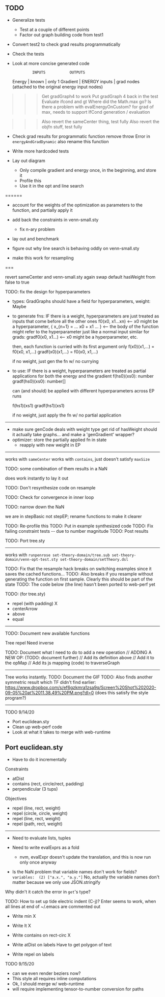## TODO

- Generalize tests
  - Test at a couple of different points
  - Factor out graph building code from test1
- Convert test2 to check grad results programmatically
- Check the tests
- Look at more concise generated code

               INPUTS           OUTPUTS
    Energy   | known          | only 1
    Gradient | ENERGY inputs  | grad nodes (attached to the original energy input nodes)

>>> Get gradGraph4 to work
    Put gradGraph 4 back in the test
    Evaluate ifcond and gt
    Where did the Math.max go?
    Is there a problem with evalEnergyOnCustom?
    for grad of max, needs to support IfCond generation / evaluation

>>> Also revert the sameCenter thing, test fully
>>> Also revert the objfn stuff, test fully

- Check grad results for programmatic function
  remove throw Error in `energyAndGradDynamic`
      also rename this function

- Write more hardcoded tests

- Lay out diagram
  - Only compile gradient and energy once, in the beginning, and store it
  - Profile this
  - Use it in the opt and line search

======

- account for the weights of the optimization as parameters to the function, and partially apply it
- add back the constraints in venn-small.sty
  - fix n-ary problem
- lay out and benchmark

- figure out why line search is behaving oddly on venn-small.sty

- make this work for resampling

===

revert sameCenter and venn-small.sty again
swap default hasWeight from false to true

TODO: fix the design for hyperparameters

- types:
  GradGraphs should have a field for hyperparameters, 
  weight: Maybe<VarAD>

- to generate fns: IF there is a weight,
  hyperparameters are just treated as inputs that come before all the other ones
      f0(x0, x1...xn) <-- x0 might be a hyperparameter, 
        { x_{n+1} = ... x0 + x1 ... } <-- the body of the function might refer to the hyperparameter just like a normal input
      similar for grads:
      gradf0(x0, x1...) <-- x0 might be a hyperparameter, etc.

  then, each function is curried with its first argument only
      f(x0)(x1,...) = f0(x0, x1,...)
      gradf(x0)(x1,...) = f0(x0, x1,...)

  if no weight, just gen the fn w/ no currying

- to use: IF there is a weight,
  hyperparameters are treated as partial applications for both the energy and the gradient
  f(hs0)(xs0): number
  gradf(hs0)(xs0): number[]

  can (and should) be applied with different hyperparameters across EP runs

  f(hs1)(xs1)
  gradf(hs1)(xs1)

  if no weight, just apply the fn w/ no partial application

---

- make sure genCode deals with weight type
  get rid of hasWeight
  should it actually take graphs...
  and make a 'genGradient' wrapper?
- optimizer: store the partially applied fn in state
  - reapply with new weight in EP

---

works with `sameCenter`
works with `contains`, just doesn't satisfy `maxSize`

TODO: some combination of them results in a NaN

does work instantly to lay it out

TODO: Don't resynthesize code on resample

TODO: Check for convergence in inner loop

TODO: narrow down the NaN

we are in stepBasic not stepEP; rename functions to make it clearer

TODO: Re-profile this
TODO: Put in example synthesized code
TODO: Fix failing constraint tests -- due to number magnitude
TODO: Post results

TODO: Port tree.sty

---

works with `runpenrose set-theory-domain/tree.sub set-theory-domain/venn-opt-test.sty set-theory-domain/setTheory.dsl`

TODO: Fix that the resample hack breaks on switching examples since it saves the cached functions...
TODO: Also breaks if you resample without generating the function on first sample. Clearly this should be part of the state
TODO: The code below (the line) hasn't been ported to web-perf yet

TODO: (for tree.sty)
- repel (with padding) X
- centerArrow
- above
- equal

---

TODO: Document new available functions

Tree repel
    Need inverse

TODO: Document what I need to do to add a new operation
// ADDING A NEW OP: (TODO: document further)
// Add its definition above
// Add it to the opMap
// Add its js mapping (code) to traverseGraph

---

Tree works instantly. TODO: Document the GIF 
TODO: Also finds another symmetric result which TF didn't find earlier: https://www.dropbox.com/s/ef6gzkmra1zsa9q/Screen%20Shot%202020-09-05%20at%2011.38.49%20PM.png?dl=0
(does this satisfy the style program?)

---

TODO 9/14/20

- Port euclidean.sty
- Clean up web-perf code
- Look at what it takes to merge with web-runtime

## Port euclidean.sty

- Have to do it incrementally

Constraints
- atDist
- contains (rect, circle/rect, padding)
- perpendicular (3 tups)

Objectives
- repel (line, rect, weight)
- repel (circle, circle, weight)
- repel (line, rect, weight)
- repel (path, rect, weight)

---

- Need to evaluate lists, tuples

- Need to write evalExprs as a fold
  - nvm, evalExpr doesn't update the translation, and this is now run only once anyway

- Is the NaN problem that variable names don't work for fields?
  `variables:  (2) ["a.x.", "a.y."]`
No, actually the variable names don't matter because we only use JSON.stringify

Why didn't it catch the error in `get`'s type?

TODO: How to set up tide electric indent (C-j)? Enter seems to work, when all lines at end of ~/.emacs are commented out

- Write min X
- Write lt  X
- Write contains on rect-circ X
- Write atDist on labels
  Have to get polygon of text

- Write repel on labels

TODO 9/15/20

- can we even render beziers now?
- This style all requires inline computations
- Ok, I should merge w/ web-runtime
- will require implementing tensor-to-number conversion for paths 
